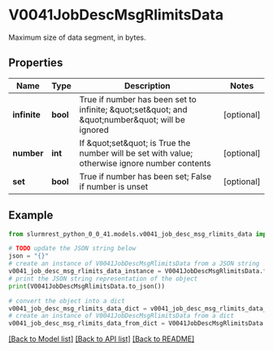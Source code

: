 # V0041JobDescMsgRlimitsData

Maximum size of data segment, in bytes. 

## Properties

Name | Type | Description | Notes
------------ | ------------- | ------------- | -------------
**infinite** | **bool** | True if number has been set to infinite; \&quot;set\&quot; and \&quot;number\&quot; will be ignored | [optional] 
**number** | **int** | If \&quot;set\&quot; is True the number will be set with value; otherwise ignore number contents | [optional] 
**set** | **bool** | True if number has been set; False if number is unset | [optional] 

## Example

```python
from slurmrest_python_0_0_41.models.v0041_job_desc_msg_rlimits_data import V0041JobDescMsgRlimitsData

# TODO update the JSON string below
json = "{}"
# create an instance of V0041JobDescMsgRlimitsData from a JSON string
v0041_job_desc_msg_rlimits_data_instance = V0041JobDescMsgRlimitsData.from_json(json)
# print the JSON string representation of the object
print(V0041JobDescMsgRlimitsData.to_json())

# convert the object into a dict
v0041_job_desc_msg_rlimits_data_dict = v0041_job_desc_msg_rlimits_data_instance.to_dict()
# create an instance of V0041JobDescMsgRlimitsData from a dict
v0041_job_desc_msg_rlimits_data_from_dict = V0041JobDescMsgRlimitsData.from_dict(v0041_job_desc_msg_rlimits_data_dict)
```
[[Back to Model list]](../README.md#documentation-for-models) [[Back to API list]](../README.md#documentation-for-api-endpoints) [[Back to README]](../README.md)


